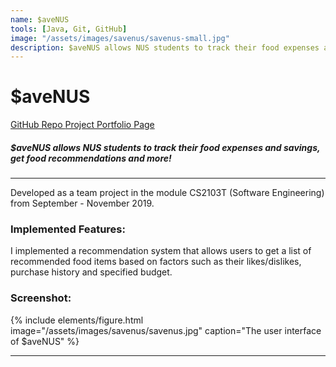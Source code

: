 ```yaml
---
name: $aveNUS
tools: [Java, Git, GitHub]
image: "/assets/images/savenus/savenus-small.jpg"
description: $aveNUS allows NUS students to track their food expenses and savings, get food recommendations and more!
---
```


# $aveNUS

<div class="mt-3 mb-3">
  <a href="https://github.com/AY1920S1-CS2103T-F13-2/main" class="btn btn-primary px-3" role="button">
    <i class="fab fa-github"></i> GitHub Repo
  </a>
  <a href="https://ay1920s1-cs2103t-f13-2.github.io/main/team/jon-chua.html" class="btn btn-primary px-3" role="button">
    <i class="fas fa-file-alt"></i> Project Portfolio Page
  </a>
</div>

##### $aveNUS allows NUS students to track their food expenses and savings, get food recommendations and more!

---

Developed as a team project in the module CS2103T (Software Engineering) from September - November 2019.

### Implemented Features:

I implemented a recommendation system that allows users to get a list of recommended food items based on factors such as their likes/dislikes, purchase history and specified budget.

### Screenshot:

{% include elements/figure.html image="/assets/images/savenus/savenus.jpg" caption="The user interface of $aveNUS" %}

---
